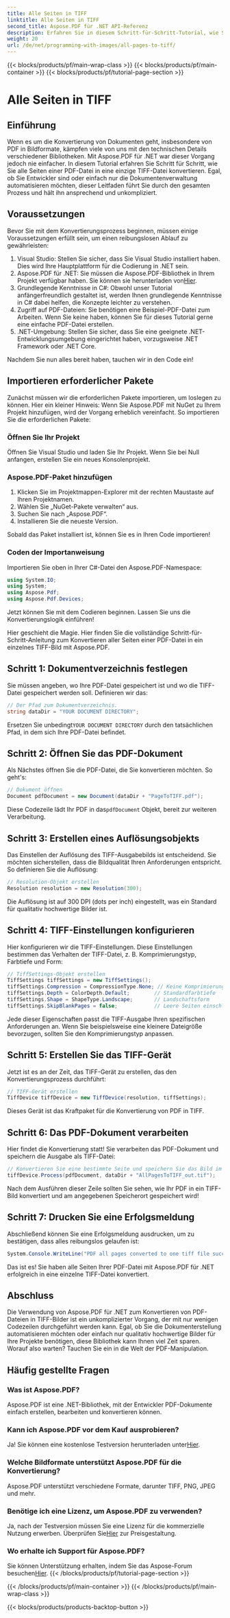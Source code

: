 ```yaml
---
title: Alle Seiten in TIFF
linktitle: Alle Seiten in TIFF
second_title: Aspose.PDF für .NET API-Referenz
description: Erfahren Sie in diesem Schritt-für-Schritt-Tutorial, wie Sie mit Aspose.PDF für .NET alle Seiten einer PDF-Datei in TIFF konvertieren. Einfache und effiziente Dokumentenverwaltung.
weight: 20
url: /de/net/programming-with-images/all-pages-to-tiff/
---
```


{{< blocks/products/pf/main-wrap-class >}}
{{< blocks/products/pf/main-container >}}
{{< blocks/products/pf/tutorial-page-section >}}

# Alle Seiten in TIFF

## Einführung

Wenn es um die Konvertierung von Dokumenten geht, insbesondere von PDF in Bildformate, kämpfen viele von uns mit den technischen Details verschiedener Bibliotheken. Mit Aspose.PDF für .NET war dieser Vorgang jedoch nie einfacher. In diesem Tutorial erfahren Sie Schritt für Schritt, wie Sie alle Seiten einer PDF-Datei in eine einzige TIFF-Datei konvertieren. Egal, ob Sie Entwickler sind oder einfach nur die Dokumentenverwaltung automatisieren möchten, dieser Leitfaden führt Sie durch den gesamten Prozess und hält ihn ansprechend und unkompliziert.

## Voraussetzungen

Bevor Sie mit dem Konvertierungsprozess beginnen, müssen einige Voraussetzungen erfüllt sein, um einen reibungslosen Ablauf zu gewährleisten:

1. Visual Studio: Stellen Sie sicher, dass Sie Visual Studio installiert haben. Dies wird Ihre Hauptplattform für die Codierung in .NET sein.
2.  Aspose.PDF für .NET: Sie müssen die Aspose.PDF-Bibliothek in Ihrem Projekt verfügbar haben. Sie können sie herunterladen von[Hier](https://releases.aspose.com/pdf/net/).
3. Grundlegende Kenntnisse in C#: Obwohl unser Tutorial anfängerfreundlich gestaltet ist, werden Ihnen grundlegende Kenntnisse in C# dabei helfen, die Konzepte leichter zu verstehen.
4. Zugriff auf PDF-Dateien: Sie benötigen eine Beispiel-PDF-Datei zum Arbeiten. Wenn Sie keine haben, können Sie für dieses Tutorial gerne eine einfache PDF-Datei erstellen.
5. .NET-Umgebung: Stellen Sie sicher, dass Sie eine geeignete .NET-Entwicklungsumgebung eingerichtet haben, vorzugsweise .NET Framework oder .NET Core.

Nachdem Sie nun alles bereit haben, tauchen wir in den Code ein!

## Importieren erforderlicher Pakete

Zunächst müssen wir die erforderlichen Pakete importieren, um loslegen zu können. Hier ein kleiner Hinweis: Wenn Sie Aspose.PDF mit NuGet zu Ihrem Projekt hinzufügen, wird der Vorgang erheblich vereinfacht. So importieren Sie die erforderlichen Pakete:

### Öffnen Sie Ihr Projekt

Öffnen Sie Visual Studio und laden Sie Ihr Projekt. Wenn Sie bei Null anfangen, erstellen Sie ein neues Konsolenprojekt.

### Aspose.PDF-Paket hinzufügen

1. Klicken Sie im Projektmappen-Explorer mit der rechten Maustaste auf Ihren Projektnamen.
2. Wählen Sie „NuGet-Pakete verwalten“ aus.
3. Suchen Sie nach „Aspose.PDF“.
4. Installieren Sie die neueste Version.

Sobald das Paket installiert ist, können Sie es in Ihren Code importieren!

### Coden der Importanweisung

Importieren Sie oben in Ihrer C#-Datei den Aspose.PDF-Namespace:

```csharp
using System.IO;
using System;
using Aspose.Pdf;
using Aspose.Pdf.Devices;
```

Jetzt können Sie mit dem Codieren beginnen. Lassen Sie uns die Konvertierungslogik einführen!

Hier geschieht die Magie. Hier finden Sie die vollständige Schritt-für-Schritt-Anleitung zum Konvertieren aller Seiten einer PDF-Datei in ein einzelnes TIFF-Bild mit Aspose.PDF.

## Schritt 1: Dokumentverzeichnis festlegen

Sie müssen angeben, wo Ihre PDF-Datei gespeichert ist und wo die TIFF-Datei gespeichert werden soll. Definieren wir das:

```csharp
// Der Pfad zum Dokumentverzeichnis.
string dataDir = "YOUR DOCUMENT DIRECTORY";
```

 Ersetzen Sie unbedingt`YOUR DOCUMENT DIRECTORY` durch den tatsächlichen Pfad, in dem sich Ihre PDF-Datei befindet.

## Schritt 2: Öffnen Sie das PDF-Dokument

Als Nächstes öffnen Sie die PDF-Datei, die Sie konvertieren möchten. So geht's:

```csharp
// Dokument öffnen
Document pdfDocument = new Document(dataDir + "PageToTIFF.pdf");
```

 Diese Codezeile lädt Ihr PDF in das`pdfDocument` Objekt, bereit zur weiteren Verarbeitung.

## Schritt 3: Erstellen eines Auflösungsobjekts

Das Einstellen der Auflösung des TIFF-Ausgabebilds ist entscheidend. Sie möchten sicherstellen, dass die Bildqualität Ihren Anforderungen entspricht. So definieren Sie die Auflösung:

```csharp
// Resolution-Objekt erstellen
Resolution resolution = new Resolution(300);
```

Die Auflösung ist auf 300 DPI (dots per inch) eingestellt, was ein Standard für qualitativ hochwertige Bilder ist.

## Schritt 4: TIFF-Einstellungen konfigurieren

Hier konfigurieren wir die TIFF-Einstellungen. Diese Einstellungen bestimmen das Verhalten der TIFF-Datei, z. B. Komprimierungstyp, Farbtiefe und Form:

```csharp
// TiffSettings-Objekt erstellen
TiffSettings tiffSettings = new TiffSettings();
tiffSettings.Compression = CompressionType.None; // Keine Komprimierung
tiffSettings.Depth = ColorDepth.Default;        // Standardfarbtiefe
tiffSettings.Shape = ShapeType.Landscape;       // Landschaftsform
tiffSettings.SkipBlankPages = false;            // Leere Seiten einschließen
```

Jede dieser Eigenschaften passt die TIFF-Ausgabe Ihren spezifischen Anforderungen an. Wenn Sie beispielsweise eine kleinere Dateigröße bevorzugen, sollten Sie den Komprimierungstyp anpassen.

## Schritt 5: Erstellen Sie das TIFF-Gerät

Jetzt ist es an der Zeit, das TIFF-Gerät zu erstellen, das den Konvertierungsprozess durchführt:

```csharp
// TIFF-Gerät erstellen
TiffDevice tiffDevice = new TiffDevice(resolution, tiffSettings);
```

Dieses Gerät ist das Kraftpaket für die Konvertierung von PDF in TIFF.

## Schritt 6: Das PDF-Dokument verarbeiten

Hier findet die Konvertierung statt! Sie verarbeiten das PDF-Dokument und speichern die Ausgabe als TIFF-Datei:

```csharp
// Konvertieren Sie eine bestimmte Seite und speichern Sie das Bild im Stream
tiffDevice.Process(pdfDocument, dataDir + "AllPagesToTIFF_out.tif");
```

Nach dem Ausführen dieser Zeile sollten Sie sehen, wie Ihr PDF in ein TIFF-Bild konvertiert und am angegebenen Speicherort gespeichert wird!

## Schritt 7: Drucken Sie eine Erfolgsmeldung

Abschließend können Sie eine Erfolgsmeldung ausdrucken, um zu bestätigen, dass alles reibungslos gelaufen ist:

```csharp
System.Console.WriteLine("PDF all pages converted to one tiff file successfully!");
```

Das ist es! Sie haben alle Seiten Ihrer PDF-Datei mit Aspose.PDF für .NET erfolgreich in eine einzelne TIFF-Datei konvertiert.

## Abschluss

Die Verwendung von Aspose.PDF für .NET zum Konvertieren von PDF-Dateien in TIFF-Bilder ist ein unkomplizierter Vorgang, der mit nur wenigen Codezeilen durchgeführt werden kann. Egal, ob Sie die Dokumenterstellung automatisieren möchten oder einfach nur qualitativ hochwertige Bilder für Ihre Projekte benötigen, diese Bibliothek kann Ihnen viel Zeit sparen. Worauf also warten? Tauchen Sie ein in die Welt der PDF-Manipulation.

## Häufig gestellte Fragen

### Was ist Aspose.PDF?
Aspose.PDF ist eine .NET-Bibliothek, mit der Entwickler PDF-Dokumente einfach erstellen, bearbeiten und konvertieren können.

### Kann ich Aspose.PDF vor dem Kauf ausprobieren?
 Ja! Sie können eine kostenlose Testversion herunterladen unter[Hier](https://releases.aspose.com/).

### Welche Bildformate unterstützt Aspose.PDF für die Konvertierung?
Aspose.PDF unterstützt verschiedene Formate, darunter TIFF, PNG, JPEG und mehr.

### Benötige ich eine Lizenz, um Aspose.PDF zu verwenden?
 Ja, nach der Testversion müssen Sie eine Lizenz für die kommerzielle Nutzung erwerben. Überprüfen Sie[Hier](https://purchase.aspose.com/) zur Preisgestaltung.

### Wo erhalte ich Support für Aspose.PDF?
 Sie können Unterstützung erhalten, indem Sie das Aspose-Forum besuchen[Hier](https://forum.aspose.com/c/pdf/10).
{{< /blocks/products/pf/tutorial-page-section >}}

{{< /blocks/products/pf/main-container >}}
{{< /blocks/products/pf/main-wrap-class >}}

{{< blocks/products/products-backtop-button >}}
